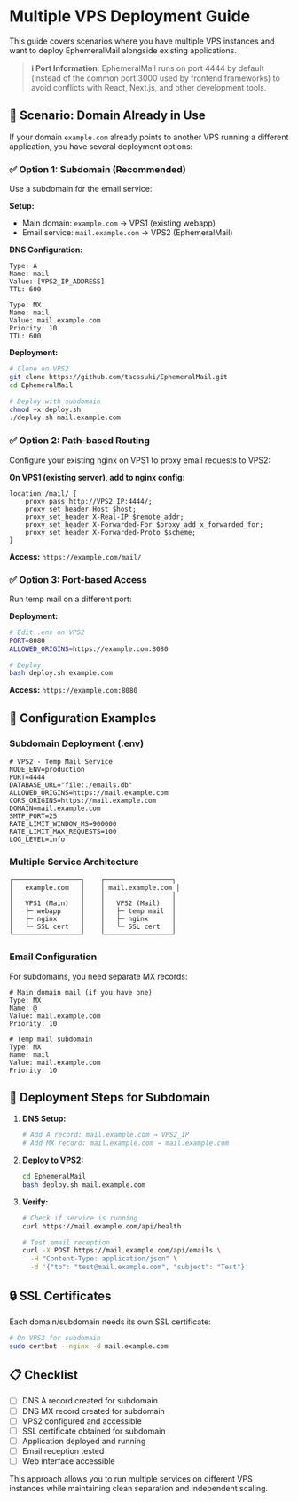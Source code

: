 # Multiple VPS Deployment Guide

This guide covers scenarios where you have multiple VPS instances and want to deploy EphemeralMail alongside existing applications.

> **ℹ️ Port Information**: EphemeralMail runs on port 4444 by default (instead of the common port 3000 used by frontend frameworks) to avoid conflicts with React, Next.js, and other development tools.

## 🎯 Scenario: Domain Already in Use

If your domain `example.com` already points to another VPS running a different application, you have several deployment options:

### ✅ **Option 1: Subdomain (Recommended)**

Use a subdomain for the email service:

**Setup:**
- Main domain: `example.com` → VPS1 (existing webapp)  
- Email service: `mail.example.com` → VPS2 (EphemeralMail)

**DNS Configuration:**
```
Type: A
Name: mail
Value: [VPS2_IP_ADDRESS]
TTL: 600

Type: MX
Name: mail
Value: mail.example.com
Priority: 10
TTL: 600
```

**Deployment:**
```bash
# Clone on VPS2
git clone https://github.com/tacssuki/EphemeralMail.git
cd EphemeralMail

# Deploy with subdomain
chmod +x deploy.sh
./deploy.sh mail.example.com
```

### ✅ **Option 2: Path-based Routing**

Configure your existing nginx on VPS1 to proxy email requests to VPS2:

**On VPS1 (existing server), add to nginx config:**
```nginx
location /mail/ {
    proxy_pass http://VPS2_IP:4444/;
    proxy_set_header Host $host;
    proxy_set_header X-Real-IP $remote_addr;
    proxy_set_header X-Forwarded-For $proxy_add_x_forwarded_for;
    proxy_set_header X-Forwarded-Proto $scheme;
}
```

**Access:** `https://example.com/mail/`

### ✅ **Option 3: Port-based Access**

Run temp mail on a different port:

**Deployment:**
```bash
# Edit .env on VPS2
PORT=8080
ALLOWED_ORIGINS=https://example.com:8080

# Deploy
bash deploy.sh example.com
```

**Access:** `https://example.com:8080`

## 🔧 **Configuration Examples**

### **Subdomain Deployment (.env)**
```env
# VPS2 - Temp Mail Service
NODE_ENV=production
PORT=4444
DATABASE_URL="file:./emails.db"
ALLOWED_ORIGINS=https://mail.example.com
CORS_ORIGINS=https://mail.example.com
DOMAIN=mail.example.com
SMTP_PORT=25
RATE_LIMIT_WINDOW_MS=900000
RATE_LIMIT_MAX_REQUESTS=100
LOG_LEVEL=info
```

### **Multiple Service Architecture**

```
┌─────────────────┐    ┌─────────────────┐
│   example.com   │    │ mail.example.com │
│                 │    │                 │
│   VPS1 (Main)   │    │   VPS2 (Mail)   │
│   ├─ webapp     │    │   ├─ temp mail  │
│   ├─ nginx      │    │   ├─ nginx      │
│   └─ SSL cert   │    │   └─ SSL cert   │
└─────────────────┘    └─────────────────┘
```

### **Email Configuration**

For subdomains, you need separate MX records:

```
# Main domain mail (if you have one)
Type: MX
Name: @
Value: mail.example.com
Priority: 10

# Temp mail subdomain
Type: MX  
Name: mail
Value: mail.example.com
Priority: 10
```

## 🚀 **Deployment Steps for Subdomain**

1. **DNS Setup:**
   ```bash
   # Add A record: mail.example.com → VPS2_IP
   # Add MX record: mail.example.com → mail.example.com
   ```

2. **Deploy to VPS2:**
   ```bash   git clone https://github.com/tacssuki/EphemeralMail.git
   cd EphemeralMail
   bash deploy.sh mail.example.com
   ```

3. **Verify:**
   ```bash
   # Check if service is running
   curl https://mail.example.com/api/health
   
   # Test email reception
   curl -X POST https://mail.example.com/api/emails \
     -H "Content-Type: application/json" \
     -d '{"to": "test@mail.example.com", "subject": "Test"}'
   ```

## 🔒 **SSL Certificates**

Each domain/subdomain needs its own SSL certificate:

```bash
# On VPS2 for subdomain
sudo certbot --nginx -d mail.example.com
```

## 📋 **Checklist**

- [ ] DNS A record created for subdomain
- [ ] DNS MX record created for subdomain  
- [ ] VPS2 configured and accessible
- [ ] SSL certificate obtained for subdomain
- [ ] Application deployed and running
- [ ] Email reception tested
- [ ] Web interface accessible

This approach allows you to run multiple services on different VPS instances while maintaining clean separation and independent scaling.
